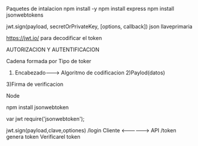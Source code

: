 Paquetes de intalacion
            npm install -y
            npm install express
            npm install jsonwebtokens

jwt.sign(payload, secretOrPrivateKey, [options, callback])
        json      llaveprimaria        

https://jwt.io/ para decodificar el token

AUTORIZACION Y AUTENTIFICACION

Cadena formada por
                        Tipo de toker
1) Encabezado--->
                        Algoritmo de codificacion
2)Paylod(datos)

3)Firma de verificacion

Node

npm install jsonwebtoken

var jwt require('jsonwebtoken');

jwt.sign(payload,clave,optiones)
        /login
Cliente <------>  API
        /token    genera token
                  Verificarel token

